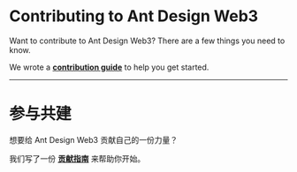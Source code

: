 # Contributing to Ant Design Web3

Want to contribute to Ant Design Web3? There are a few things you need to know.

We wrote a **[contribution guide](https://web3.ant.design/guide/contributing)** to help you get started.

---

# 参与共建

想要给 Ant Design Web3 贡献自己的一份力量？

我们写了一份 **[贡献指南](https://web3.ant.design/guide/contributing-cn)** 来帮助你开始。
